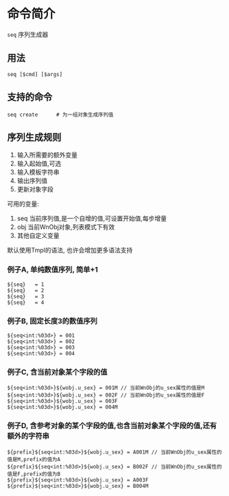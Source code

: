 # 命令简介 

 `seq` 序列生成器

## 用法

    seq [$cmd] [$args]

## 支持的命令

```
seq create      # 为一组对象生成序列值
```

## 序列生成规则

1. 输入所需要的额外变量
2. 输入起始值,可选
3. 输入模板字符串
4. 输出序列值
5. 更新对象字段

可用的变量:
1. seq  当前序列值,是一个自增的值,可设置开始值,每步增量
2. obj 当前WnObj对象,列表模式下有效
3. 其他自定义变量

默认使用Tmpl的语法, 也许会增加更多语法支持

### 例子A, 单纯数值序列, 简单+1

```
${seq}   = 1
${seq}   = 2
${seq}   = 3
${seq}   = 4
```

### 例子B, 固定长度3的数值序列

```
${seq<int:%03d>} = 001
${seq<int:%03d>} = 002
${seq<int:%03d>} = 003
${seq<int:%03d>} = 004
```

### 例子C, 含当前对象某个字段的值

```
${seq<int:%03d>}${wobj.u_sex} = 001M // 当前WnObj的u_sex属性的值是M
${seq<int:%03d>}${wobj.u_sex} = 002F // 当前WnObj的u_sex属性的值是F
${seq<int:%03d>}${wobj.u_sex} = 003F
${seq<int:%03d>}${wobj.u_sex} = 004M
```

### 例子D, 含参考对象的某个字段的值,也含当前对象某个字段的值,还有额外的字符串

```
${prefix}${seq<int:%03d>}${wobj.u_sex} = A001M // 当前WnObj的u_sex属性的值是M,prefix的值为A
${prefix}${seq<int:%03d>}${wobj.u_sex} = B002F // 当前WnObj的u_sex属性的值是F,prefix的值为B
${prefix}${seq<int:%03d>}${wobj.u_sex} = A003F
${prefix}${seq<int:%03d>}${wobj.u_sex} = B004M
```

